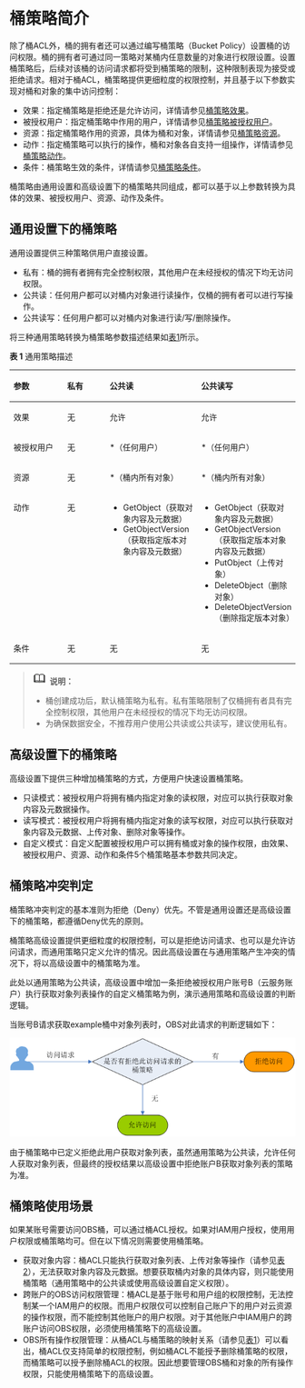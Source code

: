 # 桶策略简介<a name="zh-cn_topic_0045829071"></a>

除了桶ACL外，桶的拥有者还可以通过编写桶策略（Bucket Policy）设置桶的访问权限。桶的拥有者可通过同一策略对某桶内任意数量的对象进行权限设置。设置桶策略后，后续对该桶的访问请求都将受到桶策略的限制，这种限制表现为接受或拒绝请求。相对于桶ACL，桶策略提供更细粒度的权限控制，并且基于以下参数实现对桶和对象的集中访问控制：

-   效果：指定桶策略是拒绝还是允许访问，详情请参见[桶策略效果](桶策略效果.md)。
-   被授权用户：指定桶策略中作用的用户，详情请参见[桶策略被授权用户](桶策略被授权用户.md)。
-   资源：指定桶策略作用的资源，具体为桶和对象，详情请参见[桶策略资源](桶策略资源.md)。
-   动作：指定桶策略可以执行的操作，桶和对象各自支持一组操作，详情请参见[桶策略动作](桶策略动作.md)。
-   条件：桶策略生效的条件，详情请参见[桶策略条件](桶策略条件.md)。

桶策略由通用设置和高级设置下的桶策略共同组成，都可以基于以上参数转换为具体的效果、被授权用户、资源、动作及条件。

## 通用设置下的桶策略<a name="section17961124716190"></a>

通用设置提供三种策略供用户直接设置。

-   私有：桶的拥有者拥有完全控制权限，其他用户在未经授权的情况下均无访问权限。
-   公共读：任何用户都可以对桶内对象进行读操作，仅桶的拥有者可以进行写操作。
-   公共读写：任何用户都可以对桶内对象进行读/写/删除操作。

将三种通用策略转换为桶策略参数描述结果如[表1](#table12248152111227)所示。

**表 1**  通用策略描述

<a name="table12248152111227"></a>
<table><thead align="left"><tr id="row15249821152217"><th class="cellrowborder" valign="top" width="19%" id="mcps1.2.5.1.1"><p id="p122491621102215"><a name="p122491621102215"></a><a name="p122491621102215"></a>参数</p>
</th>
<th class="cellrowborder" valign="top" width="15%" id="mcps1.2.5.1.2"><p id="p1249182111225"><a name="p1249182111225"></a><a name="p1249182111225"></a>私有</p>
</th>
<th class="cellrowborder" valign="top" width="32%" id="mcps1.2.5.1.3"><p id="p9249112142212"><a name="p9249112142212"></a><a name="p9249112142212"></a>公共读</p>
</th>
<th class="cellrowborder" valign="top" width="34%" id="mcps1.2.5.1.4"><p id="p14249421172212"><a name="p14249421172212"></a><a name="p14249421172212"></a>公共读写</p>
</th>
</tr>
</thead>
<tbody><tr id="row724919215226"><td class="cellrowborder" valign="top" width="19%" headers="mcps1.2.5.1.1 "><p id="p102491321142216"><a name="p102491321142216"></a><a name="p102491321142216"></a>效果</p>
</td>
<td class="cellrowborder" valign="top" width="15%" headers="mcps1.2.5.1.2 "><p id="p13249112115225"><a name="p13249112115225"></a><a name="p13249112115225"></a>无</p>
</td>
<td class="cellrowborder" valign="top" width="32%" headers="mcps1.2.5.1.3 "><p id="p02496219224"><a name="p02496219224"></a><a name="p02496219224"></a>允许</p>
</td>
<td class="cellrowborder" valign="top" width="34%" headers="mcps1.2.5.1.4 "><p id="p424962162212"><a name="p424962162212"></a><a name="p424962162212"></a>允许</p>
</td>
</tr>
<tr id="row1224915215221"><td class="cellrowborder" valign="top" width="19%" headers="mcps1.2.5.1.1 "><p id="p824919216225"><a name="p824919216225"></a><a name="p824919216225"></a>被授权用户</p>
</td>
<td class="cellrowborder" valign="top" width="15%" headers="mcps1.2.5.1.2 "><p id="p913548162513"><a name="p913548162513"></a><a name="p913548162513"></a>无</p>
</td>
<td class="cellrowborder" valign="top" width="32%" headers="mcps1.2.5.1.3 "><p id="p12503210220"><a name="p12503210220"></a><a name="p12503210220"></a>*（任何用户）</p>
</td>
<td class="cellrowborder" valign="top" width="34%" headers="mcps1.2.5.1.4 "><p id="p132503214228"><a name="p132503214228"></a><a name="p132503214228"></a>*（任何用户）</p>
</td>
</tr>
<tr id="row5250121102214"><td class="cellrowborder" valign="top" width="19%" headers="mcps1.2.5.1.1 "><p id="p1625082192215"><a name="p1625082192215"></a><a name="p1625082192215"></a>资源</p>
</td>
<td class="cellrowborder" valign="top" width="15%" headers="mcps1.2.5.1.2 "><p id="p92501212228"><a name="p92501212228"></a><a name="p92501212228"></a>无</p>
</td>
<td class="cellrowborder" valign="top" width="32%" headers="mcps1.2.5.1.3 "><p id="p125022172220"><a name="p125022172220"></a><a name="p125022172220"></a>*（桶内所有对象）</p>
</td>
<td class="cellrowborder" valign="top" width="34%" headers="mcps1.2.5.1.4 "><p id="p3250112172220"><a name="p3250112172220"></a><a name="p3250112172220"></a>*（桶内所有对象）</p>
</td>
</tr>
<tr id="row14250821122214"><td class="cellrowborder" valign="top" width="19%" headers="mcps1.2.5.1.1 "><p id="p1125052118223"><a name="p1125052118223"></a><a name="p1125052118223"></a>动作</p>
</td>
<td class="cellrowborder" valign="top" width="15%" headers="mcps1.2.5.1.2 "><p id="p113541515304"><a name="p113541515304"></a><a name="p113541515304"></a>无</p>
</td>
<td class="cellrowborder" valign="top" width="32%" headers="mcps1.2.5.1.3 "><a name="ul1512955514"></a><a name="ul1512955514"></a><ul id="ul1512955514"><li>GetObject（获取对象内容及元数据）</li><li>GetObjectVersion（获取指定版本对象内容及元数据）</li></ul>
</td>
<td class="cellrowborder" valign="top" width="34%" headers="mcps1.2.5.1.4 "><a name="ul5350174995516"></a><a name="ul5350174995516"></a><ul id="ul5350174995516"><li>GetObject（获取对象内容及元数据）</li><li>GetObjectVersion（获取指定版本对象内容及元数据）</li><li>PutObject（上传对象）</li><li>DeleteObject（删除对象）</li><li>DeleteObjectVersion（删除指定版本对象）</li></ul>
</td>
</tr>
<tr id="row122501121162216"><td class="cellrowborder" valign="top" width="19%" headers="mcps1.2.5.1.1 "><p id="p22501217226"><a name="p22501217226"></a><a name="p22501217226"></a>条件</p>
</td>
<td class="cellrowborder" valign="top" width="15%" headers="mcps1.2.5.1.2 "><p id="p10924191511307"><a name="p10924191511307"></a><a name="p10924191511307"></a>无</p>
</td>
<td class="cellrowborder" valign="top" width="32%" headers="mcps1.2.5.1.3 "><p id="p132501521172219"><a name="p132501521172219"></a><a name="p132501521172219"></a>无</p>
</td>
<td class="cellrowborder" valign="top" width="34%" headers="mcps1.2.5.1.4 "><p id="p1325042111223"><a name="p1325042111223"></a><a name="p1325042111223"></a>无</p>
</td>
</tr>
</tbody>
</table>

>![](public_sys-resources/icon-note.gif) **说明：**   
>-   桶创建成功后，默认桶策略为私有。私有策略限制了仅桶拥有者具有完全控制权限，其他用户在未经授权的情况下均无访问权限。  
>-   为确保数据安全，不推荐用户使用公共读或公共读写，建议使用私有。  

## 高级设置下的桶策略<a name="section949019544197"></a>

高级设置下提供三种增加桶策略的方式，方便用户快速设置桶策略。

-   只读模式：被授权用户将拥有桶内指定对象的读权限，对应可以执行获取对象内容及元数据操作。
-   读写模式：被授权用户将拥有桶内指定对象的读写权限，对应可以执行获取对象内容及元数据、上传对象、删除对象等操作。
-   自定义模式：自定义配置被授权用户可以拥有桶或对象的操作权限，由效果、被授权用户、资源、动作和条件5个桶策略基本参数共同决定。

## 桶策略冲突判定<a name="section374610327119"></a>

桶策略冲突判定的基本准则为拒绝（Deny）优先。不管是通用设置还是高级设置下的桶策略，都遵循Deny优先的原则。

桶策略高级设置提供更细粒度的权限控制，可以是拒绝访问请求、也可以是允许访问请求，而通用策略只定义允许的情况。因此高级设置在与通用策略产生冲突的情况下，将以高级设置中的桶策略为准。

此处以通用策略为公共读，高级设置中增加一条拒绝被授权用户账号B（云服务账户）执行获取对象列表操作的自定义桶策略为例，演示通用策略和高级设置的判断逻辑。

当账号B请求获取example桶中对象列表时，OBS对此请求的判断逻辑如下：

![](figures/zh-cn_image_0129288856.png)

由于桶策略中已定义拒绝此用户获取对象列表，虽然通用策略为公共读，允许任何人获取对象列表，但最终的授权结果以高级设置中拒绝账户B获取对象列表的策略为准。

## 桶策略使用场景<a name="section4539935104514"></a>

如果某账号需要访问OBS桶，可以通过桶ACL授权。如果对IAM用户授权，使用用户权限或桶策略均可。但在以下情况则需要使用桶策略。

-   获取对象内容：桶ACL只能执行获取对象列表、上传对象等操作（请参见[表2](桶ACL简介.md#table28226836)），无法获取对象内容及元数据。想要获取桶内对象的具体内容，则只能使用桶策略（通用策略中的公共读或使用高级设置自定义权限）。
-   跨账户的OBS访问权限管理：桶ACL是基于账号和用户组的权限控制，无法控制某一个IAM用户的权限。而用户权限仅可以控制自己账户下的用户对云资源的操作权限，而不能控制其他账户的用户权限。对于其他账户中IAM用户的跨账户访问OBS权限，必须使用桶策略下的高级设置。
-   OBS所有操作权限管理：从桶ACL与桶策略的映射关系（请参见[表1](桶ACL和桶策略的关系.md#table183716545593)）可以看出，桶ACL仅支持简单的权限控制，例如桶ACL不能授予删除桶策略的权限，而桶策略可以授予删除桶ACL的权限。因此想要管理OBS桶和对象的所有操作权限，只能使用桶策略下的高级设置。

